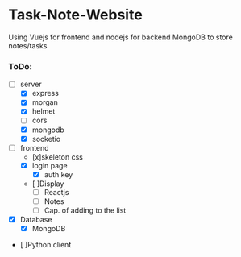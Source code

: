 # Task-Note-Website 
Using Vuejs for frontend and nodejs for backend 
MongoDB to store notes/tasks 
### ToDo: 
 - [ ] server 
   - [x] express
   - [x] morgan
   - [x] helmet
   - [ ] cors
   - [x]  mongodb
   - [x] socketio
 - [ ] frontend 
   - [x]skeleton css
   - [x] login page
     - [x] auth key
   - [ ]Display
     - [ ] Reactjs 
     - [ ] Notes
     - [ ] Cap. of adding to the list
 -[x] Database
   - [x] MongoDB
 - [ ]Python client 
   
